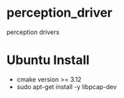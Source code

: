 # perception_driver
perception drivers

# Ubuntu Install
- cmake version >= 3.12
- sudo apt-get install -y  libpcap-dev
